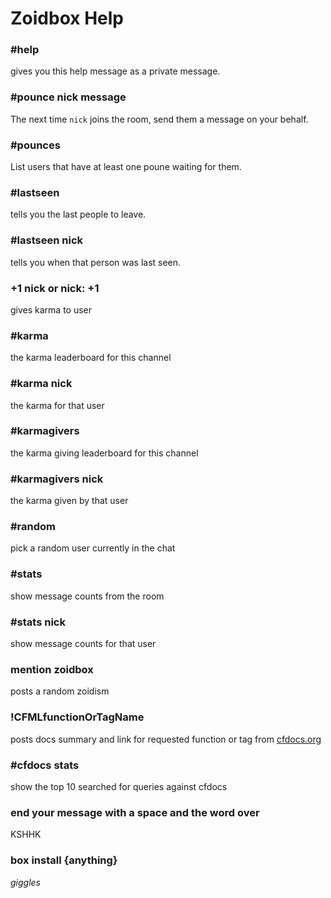 # Zoidbox Help

### #help

gives you this help message as a private message.

### #pounce nick message

The next time `nick` joins the room, send them a message on your behalf.

### #pounces

List users that have at least one poune waiting for them.

### #lastseen

tells you the last people to leave.

### #lastseen nick

tells you when that person was last seen.

### +1 nick or nick: +1

gives karma to user

### #karma

the karma leaderboard for this channel

### #karma nick

the karma for that user

### #karmagivers

the karma giving leaderboard for this channel

### #karmagivers nick

the karma given by that user

### #random

pick a random user currently in the chat

### #stats

show message counts from the room

### #stats nick

show message counts for that user

### mention zoidbox

posts a random zoidism

### !CFMLfunctionOrTagName

posts docs summary and link for requested function or tag from [cfdocs.org](http://cfdocs.org)

### #cfdocs stats

show the top 10 searched for queries against cfdocs

### end your message with a space and the word over

KSHHK

### box install {anything}

*giggles*
